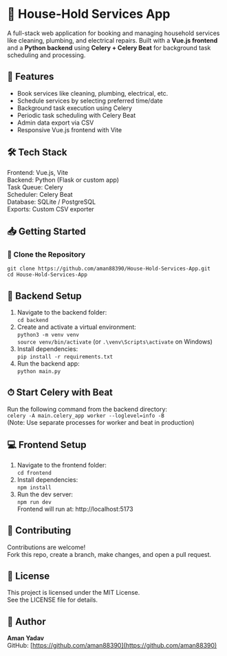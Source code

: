 # 🏡 House-Hold Services App

A full-stack web application for booking and managing household services like cleaning, plumbing, and electrical repairs. Built with a **Vue.js frontend** and a **Python backend** using **Celery + Celery Beat** for background task scheduling and processing.

## 🚀 Features

- Book services like cleaning, plumbing, electrical, etc.  
- Schedule services by selecting preferred time/date  
- Background task execution using Celery  
- Periodic task scheduling with Celery Beat  
- Admin data export via CSV  
- Responsive Vue.js frontend with Vite

## 🛠️ Tech Stack

Frontend: Vue.js, Vite  
Backend: Python (Flask or custom app)  
Task Queue: Celery  
Scheduler: Celery Beat  
Database: SQLite / PostgreSQL  
Exports: Custom CSV exporter

## 📥 Getting Started

### 🔽 Clone the Repository

```
git clone https://github.com/aman88390/House-Hold-Services-App.git
cd House-Hold-Services-App
```


## 🔧 Backend Setup

1. Navigate to the backend folder:  
   `cd backend`  
2. Create and activate a virtual environment:  
   `python3 -m venv venv`  
   `source venv/bin/activate` (or `.\venv\Scripts\activate` on Windows)  
3. Install dependencies:  
   `pip install -r requirements.txt`  
4. Run the backend app:  
    `python main.py`

## ⏱ Start Celery with Beat

Run the following command from the backend directory:  
`celery -A main.celery_app worker --loglevel=info -B`  
(Note: Use separate processes for worker and beat in production)

## 💻 Frontend Setup

1. Navigate to the frontend folder:  
   `cd frontend`  
2. Install dependencies:  
   `npm install`  
3. Run the dev server:  
   `npm run dev`  
Frontend will run at: http://localhost:5173

## 🤝 Contributing

Contributions are welcome!  
Fork this repo, create a branch, make changes, and open a pull request.

## 🪪 License

This project is licensed under the MIT License.  
See the LICENSE file for details.

## 👤 Author

**Aman Yadav**  
GitHub: [https://github.com/aman88390](https://github.com/aman88390)
